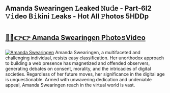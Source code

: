 ## Amanda Swearingen 𝙻eaked 𝙽u𝚍e - Part-6I2 𝚅𝚒deo B𝚒kini 𝙻eaks - Hot All 𝙿hotos 5HDDp

# <h2><a href="http://ld30fr.urlbe.top/?page=Amanda+Swearingen">🔗🔗👉👉 Amanda Swearingen P𝚑oto𝚜Vid𝚎o</a></h2>

[![Amanda Swearingen](https://i.imgur.com/eBuTRDB.gif)](http://ld30fr.urlbe.top/?page=Amanda+Swearingen)
Amanda Swearingen, a multifaceted and challenging individual, resists easy classification. Her unorthodox approach to building a web presence has magnetized and offended observers, generating debates on consent, morality, and the intricacies of digital societies. Regardless of her future moves, her significance in the digital age is unquestionable. Armed with unwavering dedication and undeniable appeal, Amanda Swearingen reach in the virtual world is vast.
